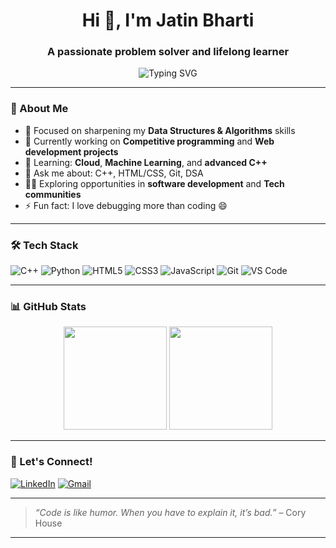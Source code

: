 <h1 align="center">Hi 👋, I'm Jatin Bharti</h1>
<h3 align="center">A passionate problem solver and lifelong learner</h3>

<p align="center">
  <img src="https://readme-typing-svg.herokuapp.com?font=Fira+Code&weight=500&size=22&pause=1000&center=true&width=435&lines=Programmer+%7C+Learner+%7C+Tech+Enthusiast;C%2B%2B+%7C+Python+%7C+Web+Development;DSA+%7C+Competitive+Coding" alt="Typing SVG" />
</p>

---

### 🧠 About Me

- 🎯 Focused on sharpening my **Data Structures & Algorithms** skills  
- 🔭 Currently working on **Competitive programming** and **Web development projects**
- 🌱 Learning: **Cloud**, **Machine Learning**, and **advanced C++**
- 💬 Ask me about: C++, HTML/CSS, Git, DSA  
- 👨‍💻 Exploring opportunities in **software development** and **Tech communities**
- ⚡ Fun fact: I love debugging more than coding 😄

---

### 🛠️ Tech Stack

![C++](https://img.shields.io/badge/C%2B%2B-00599C?style=for-the-badge&logo=c%2B%2B&logoColor=white)
![Python](https://img.shields.io/badge/Python-3670A0?style=for-the-badge&logo=python&logoColor=ffdd54)
![HTML5](https://img.shields.io/badge/HTML5-E34F26?style=for-the-badge&logo=html5&logoColor=white)
![CSS3](https://img.shields.io/badge/CSS3-1572B6?style=for-the-badge&logo=css3&logoColor=white)
![JavaScript](https://img.shields.io/badge/JavaScript-F7DF1E?style=for-the-badge&logo=javascript&logoColor=black)
![Git](https://img.shields.io/badge/Git-F05032?style=for-the-badge&logo=git&logoColor=white)
![VS Code](https://img.shields.io/badge/VS%20Code-0078d7?style=for-the-badge&logo=visual%20studio%20code&logoColor=white)

---

### 📊 GitHub Stats

<p align="center">
  <img src="https://github-readme-stats.vercel.app/api?username=jatinjb444&show_icons=true&theme=radical&count_private=true" height="165" />
  <img src="https://github-readme-stats.vercel.app/api/top-langs/?username=jatinjb444&layout=compact&theme=radical" height="165" />
</p>

---

### 🤝 Let's Connect!

[![LinkedIn](https://img.shields.io/badge/LinkedIn-blue?style=flat-square&logo=linkedin&logoColor=white)](https://www.linkedin.com/in/jatin-jb05/)
[![Gmail](https://img.shields.io/badge/Gmail-D14836?style=flat-square&logo=gmail&logoColor=white)](mailto:jatinjb05@gmail.com)

---

> *“Code is like humor. When you have to explain it, it’s bad.”* – Cory House

---
